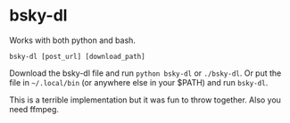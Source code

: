 # bsky-dl
Works with both python and bash.

`bsky-dl [post_url] [download_path]`

Download the bsky-dl file and run `python bsky-dl` or `./bsky-dl`. Or put the file in `~/.local/bin` (or anywhere else in your $PATH) and run `bsky-dl`.

This is a terrible implementation but it was fun to throw together. Also you need ffmpeg.

